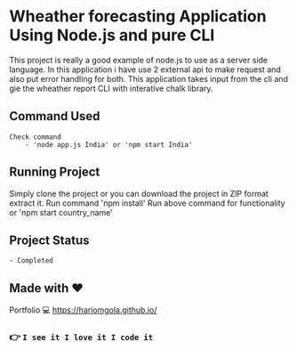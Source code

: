 # Wheather forecasting Application Using Node.js and pure CLI
This project is really a good example of node.js to use as a server side language.
In this application i have use 2 external api to make request and also put error handling for both.
This application takes input from the cli and gie the wheather report  CLI with interative chalk library.

## Command Used
    Check command
        - 'node app.js India' or 'npm start India'

## Running Project
Simply clone the project or you can download the project in ZIP format extract it.
Run command 'npm install'
Run above command for functionality or 'npm start country_name'

## Project Status
    - Completed

## Made with :heart:
Portfolio :computer: https://hariomgola.github.io/

### :point_right: `I see it I love it I code it`